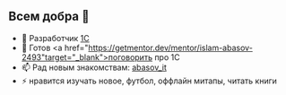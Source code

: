 ## Всем добра 👋
- 🌱 Разработчик <a href="https://1c.ru/" target="_blank">1C</a>
- 💬 Готов <a href="https://getmentor.dev/mentor/islam-abasov-2493"target="_blank">поговорить про 1С</a>
- 📫 Рад новым знакомствам: <a href="https://telegram.me/abasov_it" target="_blank">abasov_it</a>
- ⚡ нравится изучать новое, футбол, оффлайн митапы, читать книги


<!--
## Hi there 👋
- 🌱 DEVELOPER <a href="https://1c-dn.com/" target="_blank">1C</a>
- 👯 I’m looking to collaborate on everyone
- 💬 Ask me about everythink
- 📫 How to reach me: <a href="https://telegram.me/abasov_it" target="_blank">abasov_it</a>
- ⚡ like soccer, offline meetups, read books

**IslamA/IslamA** is a ✨ _special_ ✨ repository because its `README.md` (this file) appears on your GitHub profile.

Here are some ideas to get you started:

- 🔭 I’m currently working on Finntrail
- 🌱 I’m currently learning [1C](https://1c-dn.com/)
- 👯 I’m looking to collaborate on everyone
- 💬 Ask me about everythink
- 📫 How to reach me: [abasov_it](https://telegram.me/abasov_it)
- ⚡ Fun fact: i like soccer, offline meetups, read books
-->
